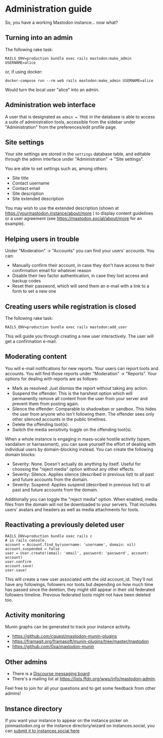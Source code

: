 Administration guide
====================

So, you have a working Mastodon instance... now what?

## Turning into an admin

The following rake task:

    RAILS_ENV=production bundle exec rails mastodon:make_admin USERNAME=alice

or, if using docker:

    docker-compose run --rm web rails mastodon:make_admin USERNAME=alice

Would turn the local user "alice" into an admin.

## Administration web interface

A user that is designated as `admin = TRUE` in the database is able to access a suite of administration tools, accessible from the sidebar under "Administration" from the preferences/edit profile page.

## Site settings

Your site settings are stored in the `settings` database table, and editable through the admin interface under "Administration" -> "Site settings".

You are able to set settings such as, among others:

- Site title
- Contact username
- Contact email
- Site description
- Site extended description

You may wish to use the extended description (shown at https://yourmastodon.instance/about/more ) to display content guidelines or a user agreement (see https://mastodon.social/about/more for an example).

## Helping users in trouble

Under "Moderation" -> "Accounts" you can find your users' accounts. You can:

- Manually confirm their account, in case they don't have access to their confirmation email for whatever reason
- Disable their two factor authentication, in case they lost access and backup codes
- Reset their password, which will send them an e-mail with a link to a form to set a new one

## Creating users while registration is closed

The following rake task:

    RAILS_ENV=production bundle exec rails mastodon:add_user

This will guide you through creating a new user interactively. The user will get a confirmation e-mail.

## Moderating content

You will e-mail notifications for new reports. Your users can report toots and accounts. You will find those reports under "Moderation" -> "Reports". Your options for dealing with reports are as follows:

- Mark as resolved: Just dismiss the report without taking any action.
- Suspend the offender: This is the harshest option which will permanently remove all content from the user from your server and prevent them from posting again.
- Silence the offender: Comparable to shadowban or sandbox. This hides the user from anyone who isn't following them. The offender sees only other silenced accounts in the public timelines.
- Delete the offending toot(s).
- Switch the media sensitivity toggle on the offending toot(s).

When a whole instance is engaging in mass-scale hostile activity (spam, vandalism or harrassment), you can save yourself the effort of dealing with individual users by domain-blocking instead. You can create the following domain blocks:

- Severity: None. Doesn't actually do anything by itself. Useful for choosing the "reject media" option without any other effects.
- Severity: Silence. Applies silence (described in previous list) to all past and future accounts from the domain.
- Severity: Suspend: Applies suspend (described in previous list) to all past and future accounts from the domain.

Additionally you can toggle the "reject media" option. When enabled, media files from the domain will not be downloaded to your servers. That includes users' avatars and headers as well as media attachments for toots.

## Reactivating a previously deleted user

    RAILS_ENV=production bundle exec rails c
    # in rails console.
    account = Account.find_by(username: 'username', domain: nil)
    account.suspended = false
    user = User.create!(email: 'email', password: 'password', account: account)
    user.confirm
    account.save!
    user.save!

This will create a new user associated with the old account_id. They'll not have any followings, followers nor toots but depending on how much time has passed since the deletion, they might still appear in their old federated followers timeline. Previous federated toots might not have been deleted too.

## Activity monitoring

Munin graphs can be generated to track your instance activity.

* https://github.com/cquest/mastodon-munin-plugins
* https://framagit.org/framasoft/munin-plugins/tree/master/mastodon
* https://github.com/0xa/mastodon-munin

## Other admins

- There is a [Discourse messaging board](https://discourse.joinmastodon.org)
- There's a mailing list at https://lists.ffdn.org/wws/info/mastodon-admin.

Feel free to join for all your questions and to get some feedback from other admins!

## Instance directory

If you want your instance to appear on the instance picker on joinmastodon.org or the instance directory/wizard on instances.social, you can [submit it to instances.social here](https://instances.social/admin)
